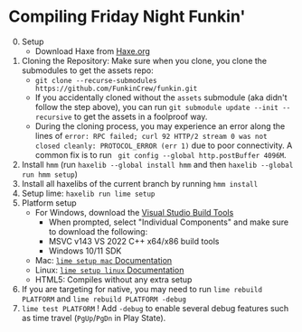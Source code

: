 # Compiling Friday Night Funkin'

0. Setup
    - Download Haxe from [Haxe.org](https://haxe.org)
1. Cloning the Repository: Make sure when you clone, you clone the submodules to get the assets repo:
    - `git clone --recurse-submodules https://github.com/FunkinCrew/funkin.git`
    - If you accidentally cloned without the `assets` submodule (aka didn't follow the step above), you can run `git submodule update --init --recursive` to get the assets in a foolproof way.
    - During the cloning process, you may experience an error along the lines of `error: RPC failed; curl 92 HTTP/2 stream 0 was not closed cleanly: PROTOCOL_ERROR (err 1)` due to poor connectivity. A common fix is to run ` git config --global http.postBuffer 4096M`.
2. Install `hmm` (run `haxelib --global install hmm` and then `haxelib --global run hmm setup`)
3. Install all haxelibs of the current branch by running `hmm install`
4. Setup lime: `haxelib run lime setup`
5. Platform setup
   - For Windows, download the [Visual Studio Build Tools](https://aka.ms/vs/17/release/vs_BuildTools.exe)
        - When prompted, select "Individual Components" and make sure to download the following:
        - MSVC v143 VS 2022 C++ x64/x86 build tools
        - Windows 10/11 SDK
    - Mac: [`lime setup mac` Documentation](https://lime.openfl.org/docs/advanced-setup/macos/)
    - Linux: [`lime setup linux` Documentation](https://lime.openfl.org/docs/advanced-setup/linux/)
    - HTML5: Compiles without any extra setup
6. If you are targeting for native, you may need to run `lime rebuild PLATFORM` and `lime rebuild PLATFORM -debug`
7. `lime test PLATFORM` ! Add `-debug` to enable several debug features such as time travel (`PgUp`/`PgDn` in Play State).
